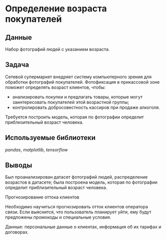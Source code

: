 # Определение возраста покупателей
## Данные
Набор фотографий людей с указанием возраста.
## Задача
Сетевой супермаркет внедряет систему компьютерного зрения для обработки фотографий покупателей. Фотофиксация в прикассовой зоне поможет определять возраст клиентов, чтобы:
- анализировать покупки и предлагать товары, которые могут заинтересовать покупателей этой возрастной группы;
- контролировать добросовестность кассиров при продаже алкоголя.

Требуется построить модель, которая по фотографии определит приблизительный возраст человека.

## Используемые библиотеки
*pandas*, *matplotlib*, *tensorflow*
## Выводы
Был проанализирован датасет фотографий людей, распределение возрастов в датасете; была построена модель, которая по фотографии определит приблизительный возраст человека.

Прогнозирование оттока клиентов

Необходимо научиться прогнозировать отток клиентов оператора связи. Если выяснится, что пользователь планирует уйти, ему будут предложены промокоды и специальные условия.

Данные: персональные данные о клиентах, информация об их тарифах и договорах.
